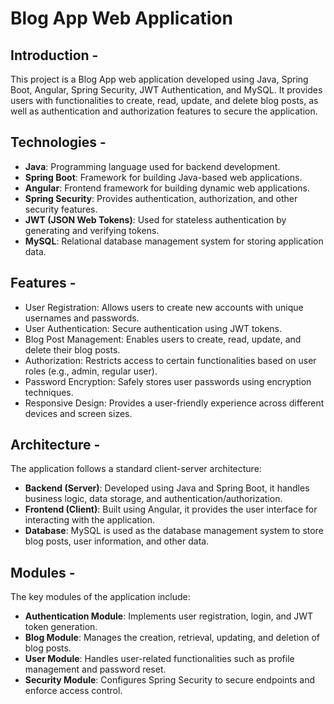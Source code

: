 # Blog App Web Application

## Introduction -
This project is a Blog App web application developed using Java, Spring Boot, Angular, Spring Security, JWT Authentication, and MySQL. It provides users with functionalities to create, read, update, and delete blog posts, as well as authentication and authorization features to secure the application.

## Technologies -
- **Java**: Programming language used for backend development.
- **Spring Boot**: Framework for building Java-based web applications.
- **Angular**: Frontend framework for building dynamic web applications.
- **Spring Security**: Provides authentication, authorization, and other security features.
- **JWT (JSON Web Tokens)**: Used for stateless authentication by generating and verifying tokens.
- **MySQL**: Relational database management system for storing application data.

## Features -
- User Registration: Allows users to create new accounts with unique usernames and passwords.
- User Authentication: Secure authentication using JWT tokens.
- Blog Post Management: Enables users to create, read, update, and delete their blog posts.
- Authorization: Restricts access to certain functionalities based on user roles (e.g., admin, regular user).
- Password Encryption: Safely stores user passwords using encryption techniques.
- Responsive Design: Provides a user-friendly experience across different devices and screen sizes.

## Architecture -
The application follows a standard client-server architecture:
- **Backend (Server)**: Developed using Java and Spring Boot, it handles business logic, data storage, and authentication/authorization.
- **Frontend (Client)**: Built using Angular, it provides the user interface for interacting with the application.
- **Database**: MySQL is used as the database management system to store blog posts, user information, and other data.

## Modules -
The key modules of the application include:
- **Authentication Module**: Implements user registration, login, and JWT token generation.
- **Blog Module**: Manages the creation, retrieval, updating, and deletion of blog posts.
- **User Module**: Handles user-related functionalities such as profile management and password reset.
- **Security Module**: Configures Spring Security to secure endpoints and enforce access control.







